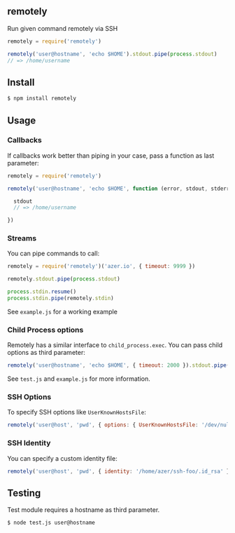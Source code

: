 ## remotely

Run given command remotely via SSH

```js
remotely = require('remotely')

remotely('user@hostname', 'echo $HOME').stdout.pipe(process.stdout)
// => /home/username
```

## Install

```bash
$ npm install remotely
```

## Usage

### Callbacks

If callbacks work better than piping in your case, pass a function as last parameter:

```js
remotely = require('remotely')

remotely('user@hostname', 'echo $HOME', function (error, stdout, stderr) {

  stdout
  // => /home/username

})
```

### Streams

You can pipe commands to call:

```js
remotely = require('remotely')('azer.io', { timeout: 9999 })

remotely.stdout.pipe(process.stdout)

process.stdin.resume()
process.stdin.pipe(remotely.stdin)
```

See `example.js` for a working example

### Child Process options

Remotely has a similar interface to `child_process.exec`. You can pass child options as third parameter:

```js
remotely('user@hostname', 'echo $HOME', { timeout: 2000 }).stdout.pipe(process.stdout)
```

See `test.js` and `example.js` for more information.

### SSH Options

To specify SSH options like `UserKnownHostsFile`:

```js
remotely('user@host', 'pwd', { options: { UserKnownHostsFile: '/dev/null' } }).pipe(process.stdout)
```

### SSH Identity

You can specify a custom identity file:

```js
remotely('user@host', 'pwd', { identity: '/home/azer/ssh-foo/.id_rsa' }).pipe(process.stdout)
```

## Testing

Test module requires a hostname as third parameter.

```bash
$ node test.js user@hostname
```
